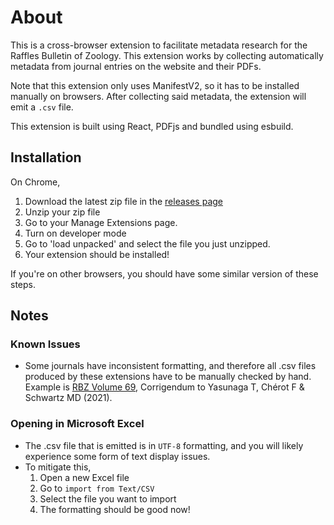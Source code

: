 # About

This is a cross-browser extension to facilitate metadata research for the Raffles Bulletin of Zoology. This extension works by collecting automatically metadata from journal entries on the website and their PDFs.

Note that this extension only uses ManifestV2, so it has to be installed manually on browsers. After collecting said metadata, the extension will emit a `.csv` file.

This extension is built using React, PDFjs and bundled using esbuild.

## Installation
On Chrome,
1. Download the latest zip file in the [releases page](https://github.com/Yongbeom-Kim/academic-review-extension/releases)
2. Unzip your zip file
3. Go to your Manage Extensions page.
4. Turn on developer mode
5. Go to 'load unpacked' and select the file you just unzipped.
6. Your extension should be installed!

If you're on other browsers, you should have some similar version of these steps.

## Notes
### Known Issues
- Some journals have inconsistent formatting, and therefore all .csv files produced by these extensions have to be manually checked by hand. Example is [RBZ Volume 69](https://lkcnhm.nus.edu.sg/publications/raffles-bulletin-of-zoology/volumes/volume-69/), Corrigendum to Yasunaga T, Chérot F & Schwartz MD (2021).

### Opening in Microsoft Excel
- The .csv file that is emitted is in `UTF-8` formatting, and you will likely experience some form of text display issues.
- To mitigate this,
  1. Open a new Excel file
  2. Go to `import from Text/CSV`
  3. Select the file you want to import
  4. The formatting should be good now!
